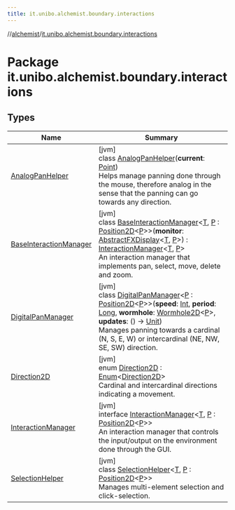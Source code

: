 ```yaml
---
title: it.unibo.alchemist.boundary.interactions
---
```

//[alchemist](../../index.html)/[it.unibo.alchemist.boundary.interactions](index.html)



# Package it.unibo.alchemist.boundary.interactions



## Types


| Name | Summary |
|---|---|
| [AnalogPanHelper](-analog-pan-helper/index.html) | [jvm]<br>class [AnalogPanHelper](-analog-pan-helper/index.html)(**current**: [Point](https://docs.oracle.com/javase/8/docs/api/java/awt/Point.html))<br>Helps manage panning done through the mouse, therefore analog in the sense that the panning can go towards any direction. |
| [BaseInteractionManager](-base-interaction-manager/index.html) | [jvm]<br>class [BaseInteractionManager](-base-interaction-manager/index.html)<[T](-base-interaction-manager/index.html), [P](-base-interaction-manager/index.html) : [Position2D](../it.unibo.alchemist.model.interfaces/-position2-d/index.html)<[P](-base-interaction-manager/index.html)>>(**monitor**: [AbstractFXDisplay](../it.unibo.alchemist.boundary.monitors/-abstract-f-x-display/index.html)<[T](-base-interaction-manager/index.html), [P](-base-interaction-manager/index.html)>) : [InteractionManager](-interaction-manager/index.html)<[T](-base-interaction-manager/index.html), [P](-base-interaction-manager/index.html)> <br>An interaction manager that implements pan, select, move, delete and zoom. |
| [DigitalPanManager](-digital-pan-manager/index.html) | [jvm]<br>class [DigitalPanManager](-digital-pan-manager/index.html)<[P](-digital-pan-manager/index.html) : [Position2D](../it.unibo.alchemist.model.interfaces/-position2-d/index.html)<[P](-digital-pan-manager/index.html)>>(**speed**: [Int](https://kotlinlang.org/api/latest/jvm/stdlib/kotlin/-int/index.html), **period**: [Long](https://kotlinlang.org/api/latest/jvm/stdlib/kotlin/-long/index.html), **wormhole**: [Wormhole2D](../it.unibo.alchemist.boundary.wormhole.interfaces/-wormhole2-d/index.html)<[P](-digital-pan-manager/index.html)>, **updates**: () -> [Unit](https://kotlinlang.org/api/latest/jvm/stdlib/kotlin/-unit/index.html))<br>Manages panning towards a cardinal (N, S, E, W) or intercardinal (NE, NW, SE, SW) direction. |
| [Direction2D](-direction2-d/index.html) | [jvm]<br>enum [Direction2D](-direction2-d/index.html) : [Enum](https://kotlinlang.org/api/latest/jvm/stdlib/kotlin/-enum/index.html)<[Direction2D](-direction2-d/index.html)> <br>Cardinal and intercardinal directions indicating a movement. |
| [InteractionManager](-interaction-manager/index.html) | [jvm]<br>interface [InteractionManager](-interaction-manager/index.html)<[T](-interaction-manager/index.html), [P](-interaction-manager/index.html) : [Position2D](../it.unibo.alchemist.model.interfaces/-position2-d/index.html)<[P](-interaction-manager/index.html)>><br>An interaction manager that controls the input/output on the environment done through the GUI. |
| [SelectionHelper](-selection-helper/index.html) | [jvm]<br>class [SelectionHelper](-selection-helper/index.html)<[T](-selection-helper/index.html), [P](-selection-helper/index.html) : [Position2D](../it.unibo.alchemist.model.interfaces/-position2-d/index.html)<[P](-selection-helper/index.html)>><br>Manages multi-element selection and click-selection. |

